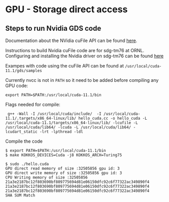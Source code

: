 # GPU - Storage direct access

## Steps to run Nvidia GDS code

Documentation about the NVidia cuFile API can be found [here](https://docs.nvidia.com/gpudirect-storage/index.html).

Instructions to build Nvidia cuFile code are for sdg-tm76 at ORNL. Configuring and installing the Nvidia driver on sdg-tm76 can be found [here](https://docs.google.com/document/d/1j___qra3mpecBxy_J9MKi38wKoQafC4J3oKcDyhcEMw)

Exampes with code using the cuFile API can be found at `/usr/local/cuda-11.1/gds/samples`

Currently nvcc is not in `PATH` so it need to be added before compiling any GPU code:
```
export PATH=$PATH:/usr/local/cuda-11.1/bin
```

Flags needed for compile:
```
 g++ -Wall -I /usr/local/cuda/include/  -I /usr/local/cuda-11.1/.targets/x86_64-linux/lib/ hello_cuda.cc -o hello_cuda -L /usr/local/cuda-11.1/targets/x86_64-linux/lib/ -lcufile -L /usr/local/cuda/lib64/ -lcuda -L /usr/local/cuda/lib64/ -lcudart_static -lrt -lpthread -ldl

```

Compile the code
```
$ export PATH=$PATH:/usr/local/cuda-11.1/bin
$ make KOKKOS_DEVICES=Cuda -j8 KOKKOS_ARCH=Turing75

$ sudo ./hello.cuda
GPU direct read memory of size :32505856 gpu id: 3
GPU direct write memory of size :32505856 gpu id: 3
CPU Writing memory of size :32505856
21a3e2187bc12f803690bf809775694d81e06150dfc92c6f77322ac349890f4
21a3e2187bc12f803690bf809775694d81e06150dfc92c6f77322ac349890f4
21a3e2187bc12f803690bf809775694d81e06150dfc92c6f77322ac349890f4
SHA SUM Match
```
